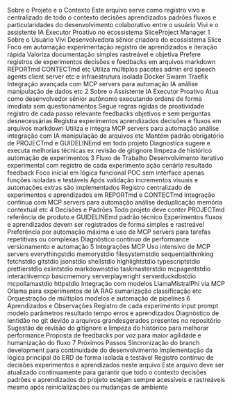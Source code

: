  Sobre o Projeto e o Contexto
Este arquivo serve como registro vivo e centralizado de todo o contexto decisões aprendizados padrões fluxos e particularidades do desenvolvimento colaborativo entre o usuário Vivi e o assistente IA Executor Proativo no ecossistema SliceProject Manager
 1 Sobre o Usuário Vivi
 Desenvolvedora sênior criadora do ecossistema Slice
 Foco em automação experimentação registro de aprendizados e iteração rápida
 Valoriza documentação simples rastreável e objetiva
 Prefere registros de experimentos decisões e feedbacks em arquivos markdown REPORTmd CONTECTmd etc
 Utiliza múltiplos pacotes admin erd speech agents client server etc e infraestrutura isolada Docker Swarm Traefik
 Integração avançada com MCP servers para automação IA análise manipulação de dados etc
 2 Sobre o Assistente IA Executor Proativo
 Atua como desenvolvedor sênior autônomo executando ordens de forma imediata sem questionamentos
 Segue regras rígidas de proatividade registro de cada passo relevante feedbacks objetivos e sem perguntas desnecessárias
 Registra experimentos aprendizados decisões e fluxos em arquivos markdown
 Utiliza e integra MCP servers para automação análise integração com IA manipulação de arquivos etc
 Mantém padrão obrigatório de PROJECTmd e GUIDELINEmd em todo projeto
 Diagnostica sugere e executa melhorias técnicas ex revisão de gitignore limpeza de histórico automação de experimentos
 3 Fluxo de Trabalho
 Desenvolvimento iterativo experimental com registro de cada experimento ação cenário resultado feedback
 Foco inicial em lógica funcional POC sem interface apenas funções isoladas e testáveis
 Após validação incrementos visuais e automações extras são implementados
 Registro centralizado de experimentos e aprendizados em REPORTmd e CONTECTmd
 Integração contínua com MCP servers para automação análise deduplicação memória contextual etc
 4 Decisões e Padrões
 Todo projeto deve conter PROJECTmd referência de produto e GUIDELINEmd padrão técnico
 Experimentos fluxos e aprendizados devem ser registrados de forma simples e rastreável
 Preferência por automação máxima e uso de MCP servers para tarefas repetitivas ou complexas
 Diagnóstico contínuo de performance versionamento e automação
 5 Integrações MCP
 Uso intensivo de MCP servers everythingstdio memorystdio filesystemstdio sequentialthinking fetchstdio gitstdio jsonstdio shellstdio highlightstdio typescriptstdio prettierstdio eslintstdio markdownstdio taskmasterstdio mcpagentstdio interactivemcp basicmemory serverplaywright serverduckdbstdio mcpollamastdio httpstdio
 Integração com modelos LlamaMistralPhi via MCP Ollama para experimentos de IA RAG sumarização classificação etc
 Orquestração de múltiplos modelos e automação de pipelines
 6 Aprendizados e Observações
 Registro de cada experimento input prompt modelo parâmetros resultado tempo erros e aprendizados
 Diagnóstico de lentidão no git devido a arquivos grandesgerados presentes no repositório
 Sugestão de revisão do gitignore e limpeza do histórico para melhorar performance
 Proposta de feedbacks por voz para maior agilidade e humanização do fluxo
 7 Próximos Passos
 Sincronização do branch development para continuidade do desenvolvimento
 Implementação da lógica principal do ERD de forma isolada e testável
 Registro contínuo de decisões experimentos e aprendizados neste arquivo
 Este arquivo deve ser atualizado continuamente para garantir que todo o contexto decisões padrões e aprendizados do projeto estejam sempre acessíveis e rastreáveis mesmo após reinicializações ou mudanças de ambiente
